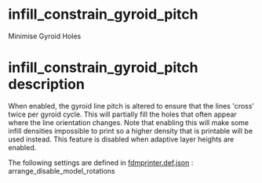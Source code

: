 
# infill_constrain_gyroid_pitch
Minimise Gyroid Holes


# infill_constrain_gyroid_pitch description
When enabled, the gyroid line pitch is altered to ensure that the lines 'cross' twice per gyroid cycle. This will partially fill the holes that often appear where the line orientation changes. Note that enabling this will make some infill densities impossible to print so a higher density that is printable will be used instead. This feature is disabled when adaptive layer heights are enabled.

The following settings are defined in [fdmprinter.def.json](https://github.com/smartavionics/Cura/blob/mb-master/resources/definitions/fdmprinter.def.json) : arrange_disable_model_rotations

